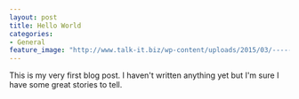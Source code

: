 ```yaml
---
layout: post
title: Hello World
categories:
- General
feature_image: "http://www.talk-it.biz/wp-content/uploads/2015/03/-----------------------------1.jpg"
---
```


This is my very first blog post. I haven't written anything yet but I'm sure I have some great stories to tell.
